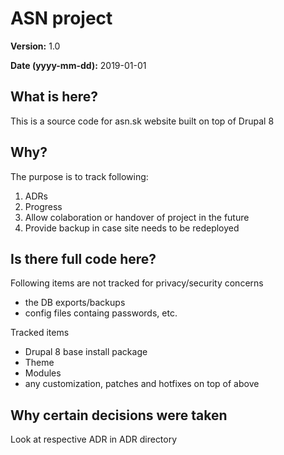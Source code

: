 # ASN project

**Version:** 1.0

**Date (yyyy-mm-dd):** 2019-01-01

## What is here?
This is a source code for asn.sk website built on top of Drupal 8

## Why?
The purpose is to track following:
1. ADRs
1. Progress
1. Allow colaboration or handover of project in the future
1. Provide backup in case site needs to be redeployed

## Is there full code here?
Following items are not tracked for privacy/security concerns
- the DB exports/backups
- config files containg passwords, etc.

Tracked items
- Drupal 8 base install package
- Theme
- Modules
- any customization, patches and hotfixes on top of above

## Why certain decisions were taken
Look at respective ADR in ADR directory

